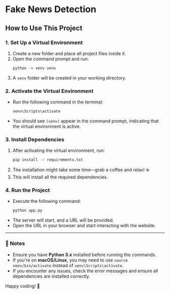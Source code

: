 # Fake News Detection

## How to Use This Project

### 1. Set Up a Virtual Environment
1. Create a new folder and place all project files inside it.
2. Open the command prompt and run:
   ```sh
   python -m venv venv
   ```
3. A `venv` folder will be created in your working directory.

### 2. Activate the Virtual Environment
- Run the following command in the terminal:
  ```sh
  venv\Scripts\activate
  ```  
- You should see `(venv)` appear in the command prompt, indicating that the virtual environment is active.

### 3. Install Dependencies
1. After activating the virtual environment, run:
   ```sh
   pip install -r requirements.txt
   ```
2. The installation might take some time—grab a coffee and relax! ☕
3. This will install all the required dependencies.

### 4. Run the Project
- Execute the following command:
  ```sh
  python app.py
  ```
- The server will start, and a URL will be provided.
- Open the URL in your browser and start interacting with the website.

---

### 📌 Notes
- Ensure you have **Python 3.x** installed before running the commands.
- If you're on **macOS/Linux**, you may need to use `source venv/bin/activate` instead of `venv\Scripts\activate`.
- If you encounter any issues, check the error messages and ensure all dependencies are installed correctly.

Happy coding! 🚀
